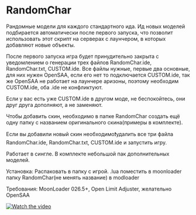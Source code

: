 # RandomChar

Рандомные модели для каждого стандартного ида. Ид новых моделей подбирается автоматически после первого запуска, что позволит использовать этот скрипт на серверах с лаунчером, в которых добавляют новые объекты.

После первого запуска игра будет принудительно закрыта с уведомлением о генерации трех файлов RandomChar.ide, RandomChar.txt, CUSTOM.ide.
Все файлы нужные, первые два основные, для них нужен OpenSAA, если его нет то подключается CUSTOM.ide, так же OpenSAA не работает на лаунчере аризоны, поэтому необходим CUSTOM.ide, оба .ide не конфликтуют.

Если у вас есть уже CUSTOM.ide в другом моде, не беспокойтесь, они друг друга дополняют, а не заменяют.

Чтобы добавить скин, необходимо в папке RandomChar создать ещё одну папку с названием оригинального скина(примеры в комплекте).

Если вы добавили новый скин необходимо❗удалить все три файла RandomChar.ide, RandomChar.txt, CUSTOM.ide и запустить игру.

Работает в сингле. В комплекте небольшой пак дополнительных моделей.

Установка: Распаковать в папку с игрой.
.lua поместить в moonloader
папку RandomChar(не менять название) в modloader

Требования: MoonLoader 026.5+, Open Limit Adjuster, желательно OpenSAA

[![Watch the video](https://i.imgur.com/evqOsrS.jpg)](https://youtu.be/Up8OEtuBpPc)
